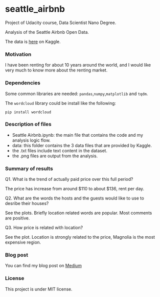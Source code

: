 # seattle_airbnb
Project of Udacity course, Data Scientist Nano Degree.

Analysis of the Seattle Airbnb Open Data.

The data is [here](https://www.kaggle.com/airbnb/seattle) on Kaggle.

### Motivation
I have been renting for about 10 years around the world, and I would like very much to know more about the renting market.

### Dependencies
Some common libraries are needed: `pandas`,`numpy`,`matplotlib` and `tqdm`.

The `wordcloud` library could be install like the following:

`pip install wordcloud`

### Description of files
* Seattle Airbnb.ipynb: the main file that contains the code and my analysis logic flow.
* data: this folder contains the 3 data files that are provided by Kaggle.
* the .txt files include text content in the dataset.
* the .png files are output from the analysis.

### Summary of results
Q1. What is the trend of actually paid price over this full period?

The price has increase from around $110 to about $136, rent per day.

Q2. What are the words the hosts and the guests would like to use to desribe their houses?

See the plots. Briefly location related words are popular. Most comments are positive.

Q3. How price is related with location?

See the plot. Location is strongly related to the price, Magnolia is the most expensive region.

### Blog post
You can find my blog post on [Medium](https://medium.com/@xudong.travail/my-views-on-seattle-airbnb-open-data-b71cddd430b1)


### License
This project is under MIT license.
